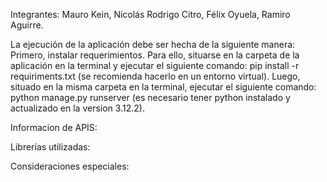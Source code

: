 Integrantes: Mauro Kein, Nicolás Rodrigo Citro, Félix Oyuela, Ramiro Aguirre.

La ejecución de la aplicación debe ser hecha de la siguiente manera:
Primero, instalar requerimientos. Para ello, situarse en la carpeta de la aplicación en la terminal y ejecutar el siguiente comando: pip install -r requiriments.txt (se recomienda hacerlo en un entorno virtual).
Luego, situado en la misma carpeta en la terminal, ejecutar el siguiente comando: python manage.py runserver (es necesario tener python instalado y actualizado en la version 3.12.2).

Informacion de APIS:

Librerías utilizadas:

Consideraciones especiales:
